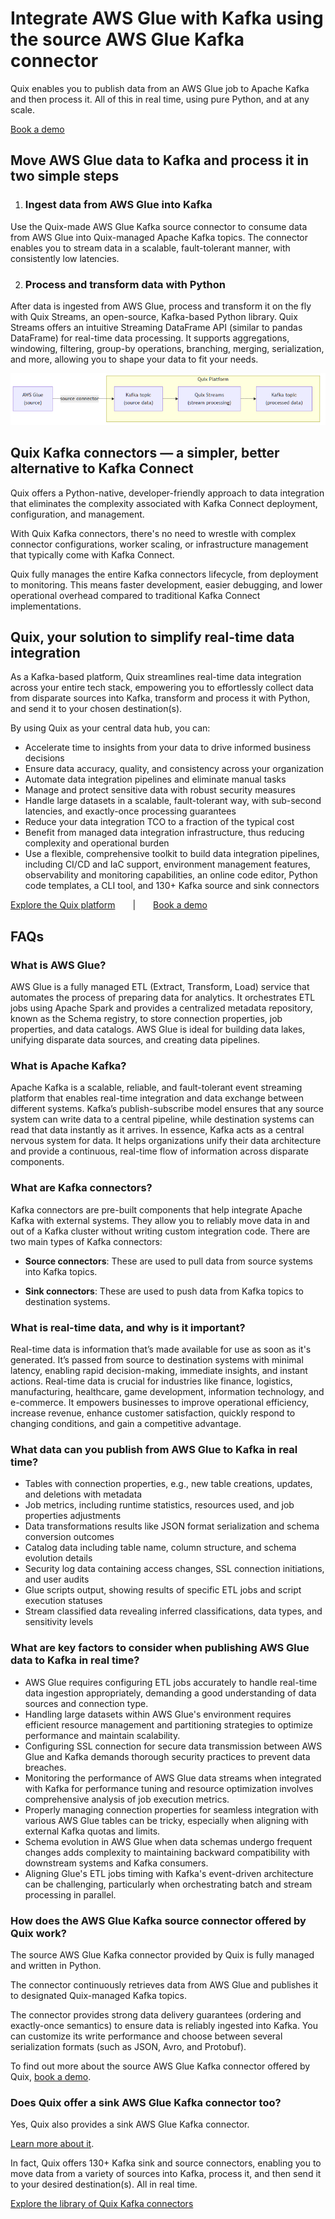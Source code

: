 <!--- BEGIN MARKDOWN --->
# Integrate AWS Glue with Kafka using the source AWS Glue Kafka connector

Quix enables you to publish data from an AWS Glue job to Apache Kafka and then process it. All of this in real time, using pure Python, and at any scale. 

[Book a demo](https://share.hsforms.com/1iW0TmZzKQMChk0lxd_tGiw4yjw2)

## Move AWS Glue data to Kafka and process it in two simple steps

1. ### Ingest data from AWS Glue into Kafka

Use the Quix-made AWS Glue Kafka source connector to consume data from AWS Glue into Quix-managed Apache Kafka topics. The connector enables you to stream data in a scalable, fault-tolerant manner, with consistently low latencies. 

2. ### Process and transform data with Python

After data is ingested from AWS Glue, process and transform it on the fly with Quix Streams, an open-source, Kafka-based Python library. Quix Streams offers an intuitive Streaming DataFrame API (similar to pandas DataFrame) for real-time data processing. It supports aggregations, windowing, filtering, group-by operations, branching, merging, serialization, and more, allowing you to shape your data to fit your needs. 

![Diagram](images/AmazonGlue-source_diagram_1.png)

## Quix Kafka connectors — a simpler, better alternative to Kafka Connect

Quix offers a Python-native, developer-friendly approach to data integration that eliminates the complexity associated with Kafka Connect deployment, configuration, and management. 

With Quix Kafka connectors, there's no need to wrestle with complex connector configurations, worker scaling, or infrastructure management that typically come with Kafka Connect.

Quix fully manages the entire Kafka connectors lifecycle, from deployment to monitoring. This means faster development, easier debugging, and lower operational overhead compared to traditional Kafka Connect implementations.

## Quix, your solution to simplify real-time data integration

As a Kafka-based platform, Quix streamlines real-time data integration across your entire tech stack, empowering you to effortlessly collect data from disparate sources into Kafka, transform and process it with Python, and send it to your chosen destination(s).

By using Quix as your central data hub, you can:

* Accelerate time to insights from your data to drive informed business decisions  
* Ensure data accuracy, quality, and consistency across your organization  
* Automate data integration pipelines and eliminate manual tasks  
* Manage and protect sensitive data with robust security measures  
* Handle large datasets in a scalable, fault-tolerant way, with sub-second latencies, and exactly-once processing guarantees  
* Reduce your data integration TCO to a fraction of the typical cost  
* Benefit from managed data integration infrastructure, thus reducing complexity and operational burden  
* Use a flexible, comprehensive toolkit to build data integration pipelines, including CI/CD and IaC support, environment management features, observability and monitoring capabilities, an online code editor, Python code templates, a CLI tool, and 130+ Kafka source and sink connectors

[Explore the Quix platform](https://portal.demo.quix.io/pipeline?workspace=demo-gametelemetrytemplate-prod)  |  [Book a demo](https://share.hsforms.com/1iW0TmZzKQMChk0lxd_tGiw4yjw2)

## FAQs

### What is AWS Glue?

AWS Glue is a fully managed ETL (Extract, Transform, Load) service that automates the process of preparing data for analytics. It orchestrates ETL jobs using Apache Spark and provides a centralized metadata repository, known as the Schema registry, to store connection properties, job properties, and data catalogs. AWS Glue is ideal for building data lakes, unifying disparate data sources, and creating data pipelines.

### What is Apache Kafka?

Apache Kafka is a scalable, reliable, and fault-tolerant event streaming platform that enables real-time integration and data exchange between different systems. Kafka’s publish-subscribe model ensures that any source system can write data to a central pipeline, while destination systems can read that data instantly as it arrives. In essence, Kafka acts as a central nervous system for data. It helps organizations unify their data architecture and provide a continuous, real-time flow of information across disparate components.

### What are Kafka connectors?

Kafka connectors are pre-built components that help integrate Apache Kafka with external systems. They allow you to reliably move data in and out of a Kafka cluster without writing custom integration code. There are two main types of Kafka connectors:

* **Source connectors**: These are used to pull data from source systems into Kafka topics.

* **Sink connectors**: These are used to push data from Kafka topics to destination systems.

### What is real-time data, and why is it important?

Real-time data is information that’s made available for use as soon as it's generated. It’s passed from source to destination systems with minimal latency, enabling rapid decision-making, immediate insights, and instant actions. Real-time data is crucial for industries like finance, logistics, manufacturing, healthcare, game development, information technology, and e-commerce. It empowers businesses to improve operational efficiency, increase revenue, enhance customer satisfaction, quickly respond to changing conditions, and gain a competitive advantage.

### What data can you publish from AWS Glue to Kafka in real time?

* Tables with connection properties, e.g., new table creations, updates, and deletions with metadata  
* Job metrics, including runtime statistics, resources used, and job properties adjustments  
* Data transformations results like JSON format serialization and schema conversion outcomes  
* Catalog data including table name, column structure, and schema evolution details  
* Security log data containing access changes, SSL connection initiations, and user audits  
* Glue scripts output, showing results of specific ETL jobs and script execution statuses  
* Stream classified data revealing inferred classifications, data types, and sensitivity levels

### What are key factors to consider when publishing AWS Glue data to Kafka in real time?

* AWS Glue requires configuring ETL jobs accurately to handle real-time data ingestion appropriately, demanding a good understanding of data sources and connection type.   
* Handling large datasets within AWS Glue's environment requires efficient resource management and partitioning strategies to optimize performance and maintain scalability.  
* Configuring SSL connection for secure data transmission between AWS Glue and Kafka demands thorough security practices to prevent data breaches.  
* Monitoring the performance of AWS Glue data streams when integrated with Kafka for performance tuning and resource optimization involves comprehensive analysis of job execution metrics.  
* Properly managing connection properties for seamless integration with various AWS Glue tables can be tricky, especially when aligning with external Kafka quotas and limits.  
* Schema evolution in AWS Glue when data schemas undergo frequent changes adds complexity to maintaining backward compatibility with downstream systems and Kafka consumers.  
* Aligning Glue's ETL jobs timing with Kafka's event-driven architecture can be challenging, particularly when orchestrating batch and stream processing in parallel.

### How does the AWS Glue Kafka source connector offered by Quix work?

The source AWS Glue Kafka connector provided by Quix is fully managed and written in Python. 

The connector continuously retrieves data from AWS Glue and publishes it to designated Quix-managed Kafka topics.  

The connector provides strong data delivery guarantees (ordering and exactly-once semantics) to ensure data is reliably ingested into Kafka. You can customize its write performance and choose between several serialization formats (such as JSON, Avro, and Protobuf).  

To find out more about the source AWS Glue Kafka connector offered by Quix, [book a demo](https://share.hsforms.com/1iW0TmZzKQMChk0lxd_tGiw4yjw2).

### Does Quix offer a sink AWS Glue Kafka connector too?

Yes, Quix also provides a sink AWS Glue Kafka connector.

[Learn more about it](../../../quix-streams/sinks/coming-soon/AmazonGlue-sink.md).

In fact, Quix offers 130+ Kafka sink and source connectors, enabling you to move data from a variety of sources into Kafka, process it, and then send it to your desired destination(s). All in real time.

[Explore the library of Quix Kafka connectors](https://quix.io/connectors)
<!--- END MARKDOWN --->
